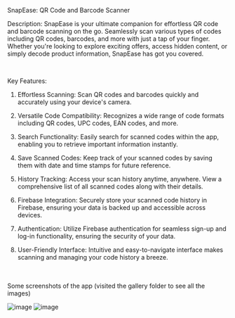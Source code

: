 SnapEase: QR Code and Barcode Scanner

Description:
SnapEase is your ultimate companion for effortless QR code and barcode scanning on the go. Seamlessly scan various types of codes including QR codes, barcodes, and more with just a tap of your finger. Whether you're looking to explore exciting offers, access hidden content, or simply decode product information, SnapEase has got you covered.

<br />

Key Features:

1. Effortless Scanning: Scan QR codes and barcodes quickly and accurately using your device's camera.

2. Versatile Code Compatibility: Recognizes a wide range of code formats including QR codes, UPC codes, EAN codes, and more.

3. Search Functionality: Easily search for scanned codes within the app, enabling you to retrieve important information instantly.

4. Save Scanned Codes: Keep track of your scanned codes by saving them with date and time stamps for future reference.

5. History Tracking: Access your scan history anytime, anywhere. View a comprehensive list of all scanned codes along with their details.

6. Firebase Integration: Securely store your scanned code history in Firebase, ensuring your data is backed up and accessible across devices.

7. Authentication: Utilize Firebase authentication for seamless sign-up and log-in functionality, ensuring the security of your data.

8. User-Friendly Interface: Intuitive and easy-to-navigate interface makes scanning and managing your code history a breeze.



<br /><br />
Some screenshots of the app (visited the gallery folder to see all the images)

![image](https://github.com/Shubhamghude808/SnapEase_Android_App/assets/112695994/6847cbd3-a606-41fe-be4b-fa2e1908a5cc)
![image](https://github.com/Shubhamghude808/SnapEase_Android_App/assets/112695994/10b90dcf-ca11-4501-9008-ee7405acc52f)

